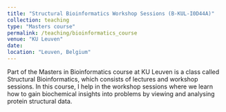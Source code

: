```yaml
---
title: "Structural Bioinformatics Workshop Sessions (B-KUL-I0D44A)"
collection: teaching
type: "Masters course"
permalink: /teaching/bioinformatics_course
venue: "KU Leuven"
date: 
location: "Leuven, Belgium"
---
```


Part of the Masters in Bioinformatics course at KU Leuven is a class called Structural Bioinformatics, which consists of lectures and workshop sessions. In this course, I help in the workshop sessions where we learn how to gain biochemical insights into problems by viewing and analysing protein structural data.

